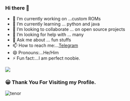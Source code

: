 ### Hi there  👋
- 🔭 I’m currently working on  ...custom ROMs
- 🌱 I’m currently learning ... python and java
- 👯 I’m looking to collaborate ... on open source projects
- 🤔 I’m looking for help with ... many
- 💬 Ask me about ... fun stuffs
- 📫 How to reach me:...[Telegram](https://t.me/Thunder105)
- 😄 Pronouns:...He/Him
- ⚡ Fun fact:...I am perfect noobie.

<img src="https://github-readme-stats.vercel.app/api?username=Thunder105&show_icons=true&theme=monokai&count_private=true&show_owner=true&include_all_commits=true">

 ### :grinning: Thank You For Visiting my Profile.

![tenor](https://user-images.githubusercontent.com/73026586/116538681-7b177e80-a905-11eb-8730-340be2d589d0.gif)


